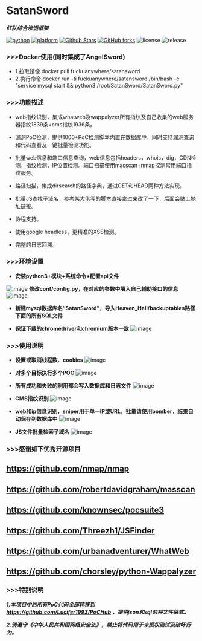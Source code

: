 # SatanSword
***红队综合渗透框架***

[![python](https://img.shields.io/badge/python-3.x-blue.svg?logo=python&labelColor=yellow)](https://www.python.org/downloads/)
[![platform](https://img.shields.io/badge/platform-osx%2Flinux-green.svg)](https://github.com/Lucifer1993/SatanSword/)
[![Github Stars](https://img.shields.io/github/stars/Lucifer1993/SatanSword)](https://github.com/Lucifer1993/SatanSword) 
[![GitHub forks](https://img.shields.io/github/forks/Lucifer1993/SatanSword)](https://github.com/Lucifer1993/SatanSword)
![license](https://img.shields.io/badge/License-GPL--3.0-yellow.svg)
![release](https://img.shields.io/badge/Release-v0.1-orange.svg)


### >>>Docker使用(同时集成了AngelSword)
- 1.拉取镜像 docker pull fuckuanywhere/satansword
- 2.执行命令 docker run -ti fuckuanywhere/satansword /bin/bash -c "service mysql start && python3 /root/SatanSword/SatanSword.py"

### >>>功能描述
- web指纹识别，集成whatweb及wappalyzer所有指纹及自己收集的web服务器指纹1839条+cms指纹1936条。

- 漏洞PoC检测，提供1000+PoC检测脚本内置在数据库中，同时支持漏洞查询和代码查看及一键批量检测功能。

- 批量web信息和端口信息查询，web信息包括headers，whois，dig，CDN检测，指纹检测，IP位置检测。端口扫描使用masscan+nmap探测常用端口指纹服务。

- 路径扫描，集成dirsearch的路径字典，通过GET和HEAD两种方法实现。

- 批量JS查找子域名，参考某大佬写的脚本直接拿过来改了一下，后面会贴上地址链接。

- 协程支持。

- 使用google headless，更精准的XSS检测。

- 完整的日志回溯。

### >>>环境设置
- **安装python3+模块+系统命令+配置api文件**

 ![image](https://github.com/Lucifer1993/SatanSword/raw/master/img/checkenv.png)
**修改conf/config.py，在对应的参数中填入自己辅助接口的信息**
 ![image](https://github.com/Lucifer1993/SatanSword/raw/master/img/config.png)

- **新建mysql数据库名“SatanSword”，导入Heaven_Hell/backuptables路径下面的所有SQL文件**

- **保证下载的chromedriver和chromium版本一致**
 ![image](https://github.com/Lucifer1993/SatanSword/raw/master/img/chromedriver.png)

### >>>使用说明

- **设置或取消线程数、cookies**
 ![image](https://github.com/Lucifer1993/SatanSword/raw/master/img/use1.png)

- **对多个目标执行多个POC**
 ![image](https://github.com/Lucifer1993/SatanSword/raw/master/img/use2.png)

- **所有成功和失败的利用都会写入数据库和日志文件**
![image](https://github.com/Lucifer1993/SatanSword/raw/master/img/use3.png)

- **CMS指纹识别**
![image](https://github.com/Lucifer1993/SatanSword/raw/master/img/use4.png)

- **web和ip信息识别，sniper用于单一IP或URL，批量请使用bomber，结果自动保存到数据库中**
![image](https://github.com/Lucifer1993/SatanSword/raw/master/img/use5.png)

- **JS文件批量检索子域名**
![image](https://github.com/Lucifer1993/SatanSword/raw/master/img/use6.png)

### >>>感谢如下优秀开源项目

## https://github.com/nmap/nmap

## https://github.com/robertdavidgraham/masscan

## https://github.com/knownsec/pocsuite3

## https://github.com/Threezh1/JSFinder

## https://github.com/urbanadventurer/WhatWeb

## https://github.com/chorsley/python-Wappalyzer

### >>>特别说明

***1.本项目中的所有PoC代码全部转移到 https://github.com/Lucifer1993/PoCHub ，提供json和sql两种文件格式。***

***2.请遵守《中华人民共和国网络安全法》，禁止将代码用于未授权测试及破坏行为。***

